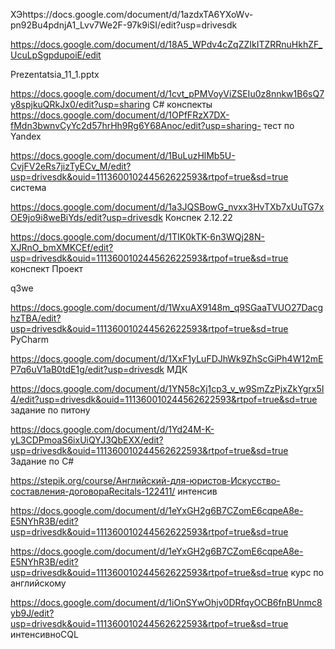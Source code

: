 ХЭhttps://docs.google.com/document/d/1azdxTA6YXoWv-pn92Bu4pdnjA1_Lvv7We2F-97k9iSI/edit?usp=drivesdk

https://docs.google.com/document/d/18A5_WPdv4cZqZZIkITZRRnuHkhZF_UcuLpSgpdupoiE/edit

Prezentatsia_11_1.pptx

https://docs.google.com/document/d/1cvt_pPMVoyViZSEIu0z8nnkw1B6sQ7y8spjkuQRkJx0/edit?usp=sharing C# конспекты
https://docs.google.com/document/d/1OPfFRzX7DX-fMdn3bwnvCyYc2d57hrHh9Rg6Y68Anoc/edit?usp=sharing- тест по Yandex

https://docs.google.com/document/d/1BuLuzHlMb5U-CvjFV2eRs7jizTyECv_M/edit?usp=drivesdk&ouid=111360010244562622593&rtpof=true&sd=true система  

https://docs.google.com/document/d/1a3JQSBowG_nvxx3HvTXb7xUuTG7xOE9jo9i8weBiYds/edit?usp=drivesdk Конспек 2.12.22

https://docs.google.com/document/d/1TIK0kTK-6n3WQj28N-XJRnO_bmXMKCEf/edit?usp=drivesdk&ouid=111360010244562622593&rtpof=true&sd=true конспект Проект

q3we

https://docs.google.com/document/d/1WxuAX9148m_q9SGaaTVUO27DacghzTBA/edit?usp=drivesdk&ouid=111360010244562622593&rtpof=true&sd=true PyCharm


https://docs.google.com/document/d/1XxF1yLuFDJhWk9ZhScGiPh4W12mEP7q6uV1aB0tdE1g/edit?usp=drivesdk МДК

https://docs.google.com/document/d/1YN58cXj1cp3_v_w9SmZzPjxZkYgrx5I4/edit?usp=drivesdk&ouid=111360010244562622593&rtpof=true&sd=true задание по питону

https://docs.google.com/document/d/1Yd24M-K-yL3CDPmoaS6ixUiQYJ3QbEXX/edit?usp=drivesdk&ouid=111360010244562622593&rtpof=true&sd=true   Задание по C#
 
https://stepik.org/course/Английский-для-юристов-Искусство-составления-договораRecitals-122411/ интенсив

https://docs.google.com/document/d/1eYxGH2g6B7CZomE6cqpeA8e-E5NYhR3B/edit?usp=drivesdk&ouid=111360010244562622593&rtpof=true&sd=true


https://docs.google.com/document/d/1eYxGH2g6B7CZomE6cqpeA8e-E5NYhR3B/edit?usp=drivesdk&ouid=111360010244562622593&rtpof=true&sd=true курс по английскому


https://docs.google.com/document/d/1iOnSYwOhjv0DRfqyOCB6fnBUnmc8yb9J/edit?usp=drivesdk&ouid=111360010244562622593&rtpof=true&sd=true интенсивноСQL
